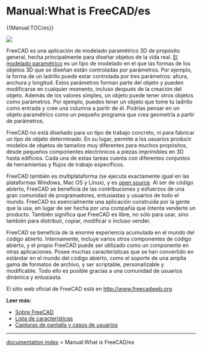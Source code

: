 # Manual:What is FreeCAD/es
{{Manual:TOC/es}}

![](images/Freecad016_screenshot1.jpg )

FreeCAD es una aplicación de modelado paramétrico 3D de propósito general, hecha principalmente para diseñar objetos de la vida real. [El modelado paramétrico](https://es.wikipedia.org/wiki/Modelado_de_s%C3%B3lidos) es un tipo de modelado en el que las formas de los objetos 3D que se diseñan están controladas por parámetros. Por ejemplo, la forma de un ladrillo puede estar controlada por tres parámetros: altura, anchura y longitud. Estos parámetros forman parte del objeto y pueden modificarse en cualquier momento, incluso después de la creación del objeto. Además de los valores simples, un objeto puede tener otros objetos como parámetros. Por ejemplo, puedes tener un objeto que tome tu ladrillo como entrada y cree una columna a partir de él. Podrías pensar en un objeto paramétrico como un pequeño programa que crea geometría a partir de parámetros.

FreeCAD no está diseñado para un tipo de trabajo concreto, ni para fabricar un tipo de objeto determinado. En su lugar, permite a los usuarios producir modelos de objetos de tamaños muy diferentes para muchos propósitos, desde pequeños componentes electrónicos a piezas imprimibles en 3D hasta edificios. Cada una de estas tareas cuenta con diferentes conjuntos de herramientas y flujos de trabajo específicos.

FreeCAD también es multiplataforma (se ejecuta exactamente igual en las plataformas Windows, Mac OS y Linux), y es [open source](http://en.wikipedia.org/wiki/Open-source_software). Al ser de código abierto, FreeCAD se beneficia de las contribuciones y esfuerzos de una gran comunidad de programadores, entusiastas y usuarios de todo el mundo. FreeCAD es esencialmente una aplicación construida por la gente que la usa, en lugar de ser hecha por una compañía que intenta venderte un producto. También significa que FreeCAD es libre, no sólo para usar, sino también para distribuir, copiar, modificar o incluso vender.

FreeCAD se beneficia de la enorme experiencia acumulada en el mundo del código abierto. Internamente, incluye varios otros componentes de código abierto, y el propio FreeCAD puede ser utilizado como un componente en otras aplicaciones. Posee muchas características que se han convertido en estándar en el mundo del código abierto, como el soporte de una amplia gama de formatos de archivo, y ser scriptable, personalizable y modificable. Todo ello es posible gracias a una comunidad de usuarios dinámica y entusiasta.

El sitio web oficial de FreeCAD está en <http://www.freecadweb.org>

**Leer más:**

-   [Sobre FreeCAD](About_FreeCAD/es.md)
-   [Lista de características](Feature_list/es.md)
-   [Capturas de pantalla y casos de usuarios](http://forum.freecadweb.org/viewforum.php?f=24)

---
[documentation index](../README.md) > Manual:What is FreeCAD/es
